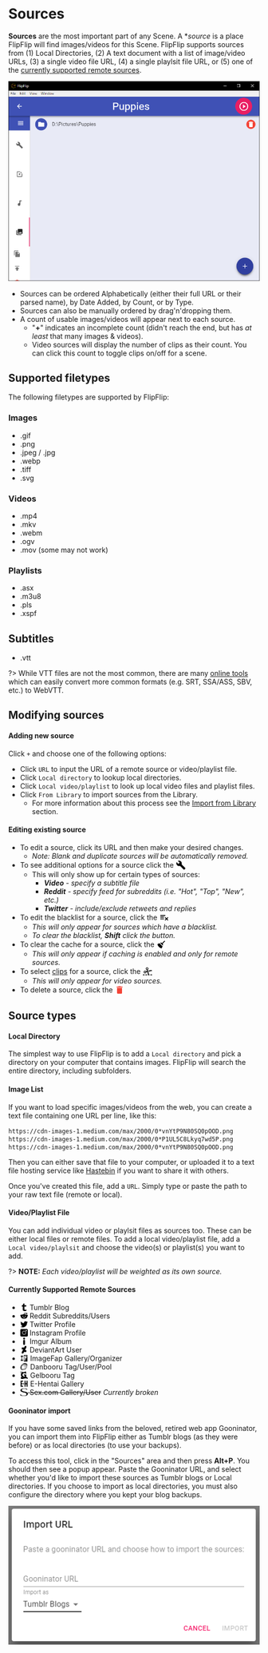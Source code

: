 # Sources
**Sources** are the most important part of any Scene. A **source* is a place FlipFlip will find images/videos for 
this Scene. FlipFlip supports sources from (1) Local Directories, (2) A text document with a list of 
image/video URLs, (3) a single video file URL, (4) a single playlsit file URL, or (5) one of the 
[currently supported remote sources](#currently-supported-remote-sources).

![](doc_images/scene_detail_sources.png)

* Sources can be ordered Alphabetically (either their full URL or their parsed name), by Date Added, by Count, or by Type.
* Sources can also be manually ordered by drag'n'dropping them.
* A count of usable images/videos will appear next to each source.
  * "**+**" indicates an incomplete count (didn't reach the end, but has _at least_ that many images & videos).
  * Video sources will display the number of clips as their count. You can click this count to toggle clips on/off for a scene.
  
## Supported filetypes
The following filetypes are supported by FlipFlip:

### Images
* .gif
* .png
* .jpeg / .jpg
* .webp
* .tiff
* .svg

### Videos
* .mp4
* .mkv
* .webm
* .ogv
* .mov (some may not work)

### Playlists
* .asx
* .m3u8
* .pls
* .xspf

## Subtitles
* .vtt

?> While VTT files are not the most common, there are many [online tools](https://subtitletools.com/convert-to-vtt-online) 
which can easily convert more common formats (e.g. SRT, SSA/ASS, SBV, etc.) to WebVTT.

## Modifying sources
#### Adding new source
Click `+` and choose one of the following options:
* Click `URL` to input the URL of a remote source or video/playlist file.
* Click `Local directory` to lookup local directories.
* Click `Local video/playlist` to look up local video files and playlist files.
* Click `From Library` to import sources from the Library.
  * For more information about this process see the [Import from Library](import_from_library.md) section.

#### Editing existing source
* To edit a source, click its URL and then make your desired changes. 
  * _Note: Blank and duplicate sources will be automatically removed._
* To see additional options for a source click the <img style="vertical-align: -5px" src="doc_icons/build.svg" 
alt="Options" width="20" height="20">
  * This will only show up for certain types of sources:
    * _**Video** - specify a subtitle file_
    * _**Reddit** - specify feed for subreddits (i.e. "Hot", "Top", "New", etc.)_
    * _**Twitter** - include/exclude retweets and replies_
* To edit the blacklist for a source, click the <img style="vertical-align: -5px" src="doc_icons/blacklist.svg" 
alt="Blacklist" width="20" height="20">
  * _This will only appear for sources which have a blacklist._
  * _To clear the blacklist, **Shift** click the button._
* To clear the cache for a source, click the <img style="vertical-align: -5px" src="doc_icons/clean.svg" 
alt="Clear cache" width="20" height="20">
  * _This will only appear if caching is enabled and only for remote sources._
* To select [clips](clips.md) for a source, click the <img style="vertical-align: -5px" src="doc_icons/clip.svg" 
alt="Video Clipper" width="20" height="20">
  * _This will only appear for video sources._
* To delete a source, click the <img style="vertical-align: -5px" src="doc_icons/delete.svg" alt="Remove" width="20" height="20">

## Source types
#### Local Directory
The simplest way to use FlipFlip is to add a `Local directory` and pick a directory on your computer that contains 
images. FlipFlip will search the entire directory, including subfolders.

#### Image List
If you want to load specific images/videos from the web, you can create a text file containing one URL per line, like this:
```
https://cdn-images-1.medium.com/max/2000/0*vnYtP9N80SQ0pOOD.png
https://cdn-images-1.medium.com/max/2000/0*P1UL5C8Lkyq7wd5P.png
https://cdn-images-1.medium.com/max/2000/0*vnYtP9N80SQ0pOOD.png
```
Then you can either save that file to your computer, or uploaded it to a text file hosting service like 
[Hastebin](https://hastebin.com) if you want to share it with others.

Once you've created this file, add a `URL`. Simply type or paste the path to your raw text file (remote or local).

#### Video/Playlist File
You can add individual video or playlsit files as sources too. These can be either local files or remote files. To add a 
local video/playlist file, add a `Local video/playlsit` and choose the video(s) or playlist(s) you want to add.

?> **NOTE:** _Each video/playlist will be weighted as its own source._

#### Currently Supported Remote Sources

* <img style="vertical-align: -2px" src="doc_icons/tumblr.svg" alt="Tumblr" width="15" height="15"> Tumblr Blog
* <img style="vertical-align: -2px" src="doc_icons/reddit.svg" alt="Reddit" width="15" height="15"> Reddit Subreddits/Users
* <img style="vertical-align: -2px" src="doc_icons/twitter.svg" alt="Twitter" width="15" height="15"> Twitter Profile
* <img style="vertical-align: -2px" src="doc_icons/instagram.svg" alt="Instagram" width="15" height="15"> Instagram Profile
* <img style="vertical-align: -2px" src="doc_icons/imgur.svg" alt="Imgur" width="15" height="15"> Imgur Album
* <img style="vertical-align: -2px" src="doc_icons/deviantart.svg" alt="DeviantArt" width="15" height="15"> DeviantArt User
* <img style="vertical-align: -2px; margin-right: 5px" src="doc_icons/imagefap.png" alt="ImageFap" width="15" height="15">ImageFap Gallery/Organizer
* <img style="vertical-align: -2px; margin-right: 5px" src="doc_icons/danbooru.png" alt="Danbooru" width="15" height="15">Danbooru Tag/User/Pool
* <img style="vertical-align: -2px; margin-right: 5px" src="doc_icons/gelbooru.png" alt="Gelbooru" width="15" height="15">Gelbooru Tag
* <img style="vertical-align: -2px; margin-right: 5px" src="doc_icons/ehentai.png" alt="E-Hentai" width="15" height="15">E-Hentai Gallery
* ~~<img style="vertical-align: -2px" src="doc_icons/sexcom.svg" alt="Sex.com" width="15" height="15"> Sex.com Gallery/User~~ _Currently broken_

#### Gooninator import
If you have some saved links from the beloved, retired web app Gooninator, you can import them into FlipFlip either as 
Tumblr blogs (as they were before) or as local directories (to use your backups).

To access this tool, click in the "Sources" area and then press **Alt+P**. You should then see a popup appear. Paste 
the Gooninator URL, and select whether you'd like to import these sources as Tumblr blogs or Local directories. If you 
choose to import as local directories, you must also configure the directory where you kept your blog backups.

![](doc_images/gooninator_import_modal.png)